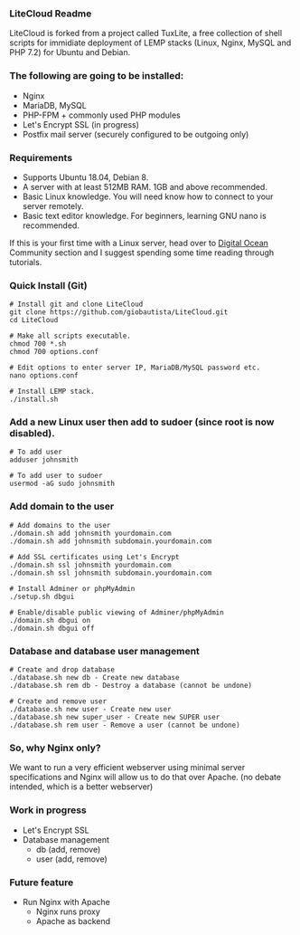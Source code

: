 ### LiteCloud Readme

LiteCloud is forked from a project called TuxLite, a free collection of shell scripts for immidiate deployment of LEMP stacks (Linux, Nginx, MySQL and PHP 7.2) for Ubuntu and Debian.

### The following are going to be installed:

-   Nginx
-   MariaDB, MySQL
-   PHP-FPM + commonly used PHP modules
-   Let's Encrypt SSL (in progress)
-   Postfix mail server (securely configured to be outgoing only)

### Requirements

-   Supports Ubuntu 18.04, Debian 8.
-   A server with at least 512MB RAM. 1GB and above recommended.
-   Basic Linux knowledge. You will need know how to connect to your server remotely.
-   Basic text editor knowledge. For beginners, learning GNU nano is recommended.

If this is your first time with a Linux server, head over to [Digital Ocean](https://m.do.co/c/1eb2baff1acd) Community section and I suggest spending some time reading through tutorials.

### Quick Install (Git)

    # Install git and clone LiteCloud
    git clone https://github.com/giobautista/LiteCloud.git
    cd LiteCloud

    # Make all scripts executable.
    chmod 700 *.sh
    chmod 700 options.conf

    # Edit options to enter server IP, MariaDB/MySQL password etc.
    nano options.conf

    # Install LEMP stack.
    ./install.sh

### Add a new Linux user then add to sudoer (since root is now disabled).

    # To add user
    adduser johnsmith
    
    # To add user to sudoer
    usermod -aG sudo johnsmith

### Add domain to the user

    # Add domains to the user
    ./domain.sh add johnsmith yourdomain.com
    ./domain.sh add johnsmith subdomain.yourdomain.com
    
    # Add SSL certificates using Let's Encrypt
    ./domain.sh ssl johnsmith yourdomain.com
    ./domain.sh ssl johnsmith subdomain.yourdomain.com

    # Install Adminer or phpMyAdmin
    ./setup.sh dbgui

    # Enable/disable public viewing of Adminer/phpMyAdmin
    ./domain.sh dbgui on
    ./domain.sh dbgui off

### Database and database user management

    # Create and drop database
    ./database.sh new db - Create new database
    ./database.sh rem db - Destroy a database (cannot be undone)

    # Create and remove user
    ./database.sh new user - Create new user
    ./database.sh new super_user - Create new SUPER user
    ./database.sh rem user - Remove a user (cannot be undone)

### So, why Nginx only?

We want to run a very efficient webserver using minimal server specifications and Nginx will allow us to do that over Apache. (no debate intended, which is a better webserver)

### Work in progress
- Let's Encrypt SSL
- Database management
    + db (add, remove)
    + user (add, remove)

### Future feature

- Run Nginx with Apache
    + Nginx runs proxy
    + Apache as backend

